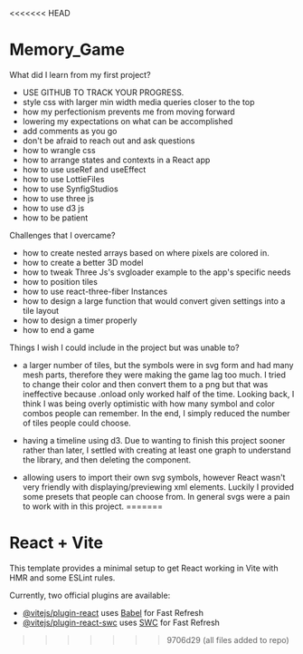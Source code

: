 <<<<<<< HEAD
# Memory_Game
What did I learn from my first project?

- USE GITHUB TO TRACK YOUR PROGRESS.
- style css with larger min width media queries closer to the top
- how my perfectionism prevents me from moving forward
- lowering my expectations on what can be accomplished
- add comments as you go
- don't be afraid to reach out and ask questions
- how to wrangle css
- how to arrange states and contexts in a React app
- how to use useRef and useEffect
- how to use LottieFiles
- how to use SynfigStudios
- how to use three js
- how to use d3 js
- how to be patient

Challenges that I overcame?

- how to create nested arrays based on where pixels are colored in.
- how to create a better 3D model
- how to tweak Three Js's svgloader example to the app's specific needs
- how to position tiles
- how to use react-three-fiber Instances
- how to design a large function that would convert given settings into a tile layout
- how to design a timer properly
- how to end a game

Things I wish I could include in the project but was unable to?

- a larger number of tiles, but the symbols were in svg form and had many mesh parts, therefore they were making the game lag too much. I tried to change their color and then convert them to a png but that was ineffective because .onload only worked half of the time. Looking back, I think I was being overly optimistic with how many symbol and color combos people can remember. In the end, I simply reduced the number of tiles people could choose.

- having a timeline using d3. Due to wanting to finish this project sooner rather than later, I settled with creating at least one graph to understand the library, and then deleting the component.

- allowing users to import their own svg symbols, however React wasn't very friendly with displaying/previewing xml elements. Luckily I provided some presets that people can choose from. In general svgs were a pain to work with in this project.
=======
# React + Vite

This template provides a minimal setup to get React working in Vite with HMR and some ESLint rules.

Currently, two official plugins are available:

- [@vitejs/plugin-react](https://github.com/vitejs/vite-plugin-react/blob/main/packages/plugin-react/README.md) uses [Babel](https://babeljs.io/) for Fast Refresh
- [@vitejs/plugin-react-swc](https://github.com/vitejs/vite-plugin-react-swc) uses [SWC](https://swc.rs/) for Fast Refresh
>>>>>>> 9706d29 (all files added to repo)
